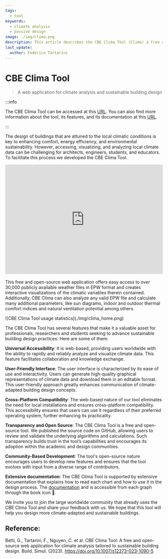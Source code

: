 ```yaml
---
tags:
  - tool
keywords: 
  - climate analysis
  - passive design
image: ./img/clima.png
description: This article describes the CBE Clima Tool (Clima) a free and open-source web application that provides a series of interactive visualization
last_update:
  author: Federico Tartarini
---
```


# CBE Clima Tool

> A web application for climate analysis and sustainable building design

:::info

The CBE Clima Tool can be accessed at this [URL](https://clima.cbe.berkeley.edu). 
You can also find more information about the tool, its features, and its documentation at this [URL](https://cbe-berkeley.gitbook.io/clima).

:::

The design of buildings that are attuned to the local climatic conditions is key to enhancing comfort, energy efficiency, and environmental sustainability. 
However, accessing, visualizing, and analyzing local climate data can be challenging for architects, engineers, students, and educators. 
To facilitate this process we developed the CBE Clima Tool. 

<iframe width="100%" height="350" class="youtube-video" src="https://www.youtube.com/embed/VJ_wOHadVdw?si=fO_gaJd37ytkN93e" title="YouTube video player" frameborder="0" allow="accelerometer; autoplay; clipboard-write; encrypted-media; gyroscope; picture-in-picture; web-share" allowfullscreen></iframe>

This free and open-source web application offers easy access to over 30,000 publicly available weather files in EPW format and creates interactive visualizations of the climatic variables therein contained.
Additionally, CBE Clima can also analyze any valid EPW file and calculate many additional parameters, like sun diagrams, indoor and outdoor thermal comfort indices and natural ventilation potential among others.

<div class="img-center"> ![CBE Clima Tool usage statistics](./img/clima_home.png)</div>

The CBE Clima Tool has several features that make it a valuable asset for professionals, researchers and students seeking to advance sustainable building design practices. Here are some of them:

**Universal Accessibility**: It is web-based, providing users worldwide with the ability to rapidly and reliably analyze and visualize climate data. This feature facilitates collaboration and knowledge exchange.

**User-Friendly Interface**: The user interface is characterized by its ease of use and interactivity. Users can generate high-quality graphical representations of climate data and download them in an editable format. This user-friendly approach greatly enhances communication of climate-adapted building design concepts.

**Cross-Platform Compatibility**: The web-based nature of our tool eliminates the need for local installations and ensures cross-platform compatibility. This accessibility ensures that users can use it regardless of their preferred operating system, further enhancing its practicality.

**Transparency and Open Source**: The CBE Clima Tool is a free and open-source tool. We published the source code on GitHub, allowing users to review and validate the underlying algorithms and calculations. Such transparency builds trust in the tool’s capabilities and encourages its adoption within the academic and design communities.

**Community-Based Development**: The tool's open-source nature encourages users to develop new features and ensures that the tool evolves with input from a diverse range of contributors.

**Extensive documentation**: The CBE Clima Tool is supported by extensive documentation that explains how to read each chart and how to use it in the design process. The [documentation](https://cbe-berkeley.gitbook.io/clima/) and is accessible from each graph through the book icon 📖.

We invite you to join the large worldwide community that already uses the CBE Clima Tool and share your feedback with us. 
We hope that this tool will help you design more climate-adapted and sustainable buildings. 

## Reference:
Betti, G., Tartarini, F., Nguyen, C. et al. CBE Clima Tool: A free and open-source web application for climate analysis tailored to sustainable building design. Build. Simul. (2023). https://doi.org/10.1007/s12273-023-1090-5
